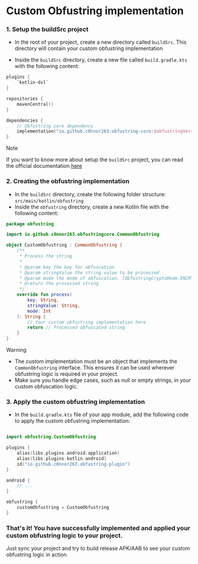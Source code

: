 # Custom Obfustring implementation

### 1. Setup the buildSrc project

- In the root of your project, create a new directory called `buildSrc`. This directory will contain your custom
  obfustring implementation

- Inside the `buildSrc` directory, create a new file called `build.gradle.kts` with the following content:

```kotlin
plugins {
    `kotlin-dsl`
}

repositories {
    mavenCentral()
}

dependencies {
    // Obfustring core dependency
    implementation("io.github.c0nnor263:obfustring-core:$obfustringVersion")
}
```

> [!NOTE]
> If you want to know more about setup the `buildSrc` project, you can read the official documentation [here](https://docs.gradle.org/current/userguide/organizing_gradle_projects.html#sec:build_sources)

### 2. Creating the obfustring implementation

- In the `buildSrc` directory, create the following folder structure:
  `src/main/kotlin/obfustring`
- Inside the `obfustring` directory, create a new Kotlin file with the following content:

```kotlin
package obfustring

import io.github.c0nnor263.obfustringcore.CommonObfustring

object CustomObfustring : CommonObfustring {
    /**
     * Process the string
     *
     * @param key the key for obfuscation
     * @param stringValue the string value to be processed
     * @param mode the mode of obfuscation. [ObfustringCryptoMode.ENCRYPT] or [ObfustringCryptoMode.DECRYPT]
     * @return the processed string
     */
    override fun process(
        key: String,
        stringValue: String,
        mode: Int
    ): String {
        // Your custom obfustring implementation here
        return // Processed obfuscated string
    }
}
```

> [!WARNING]
> - The custom implementation must be an object that implements the `CommonObfustring` interface. This ensures it can be used wherever obfustring logic is required in your project.
> - Make sure you handle edge cases, such as null or empty strings, in your custom obfuscation logic.

### 3. Apply the custom obfustring implementation

- In the `build.gradle.kts` file of your app module, add the following code to apply the custom obfustring
  implementation:

```kotlin

import obfustring.CustomObfustring

plugins {
    alias(libs.plugins.android.application)
    alias(libs.plugins.kotlin.android)
    id("io.github.c0nnor263.obfustring-plugin")
}

android {
    // ...
}

obfustring {
    customObfustring = CustomObfustring
}
```

### That's it! You have successfully implemented and applied your custom obfustring logic to your project.

Just sync your project and try to build release APK/AAB to see your custom obfustring logic in action.
